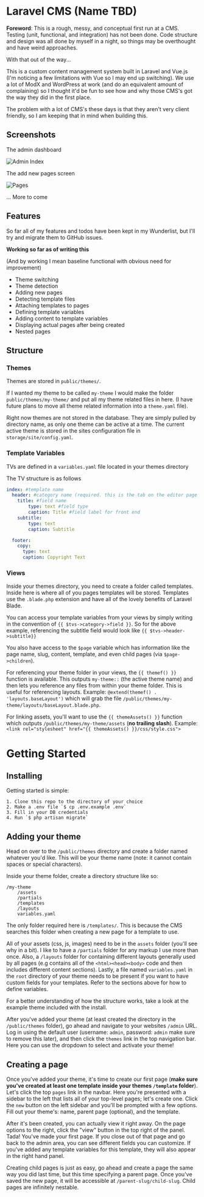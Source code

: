 # Laravel CMS (Name TBD)

**Foreword**: This is a rough, messy, and conceptual first run at a CMS. Testing (unit, functional, and integration) has not been done. Code structure and design was all done by myself in a night, so things may be overthought and have weird approaches.

With that out of the way...

This is a custom content management system built in Laravel and Vue.js (I'm noticing a few limitations with Vue so I may end up switching).
We use a lot of ModX and WordPress at work (and do an equivalent amount of complaining) so I thought it'd be fun to see how and why those CMS's got the way they did in the first place.

The problem with a lot of CMS's these days is that they aren't very client friendly, so I am keeping that in mind when building this.

## Screenshots

The admin dashboard

![Admin Index](http://i.imgur.com/MjJyQIU.png)

The add new pages screen

![Pages](http://i.imgur.com/MGkUQeC.png)

... More to come

## Features

So far all of my features and todos have been kept in my Wunderlist, but I'll try and migrate them to GitHub issues.

**Working so far as of writing this**

(And by working I mean baseline functional with obvious need for improvement)

* Theme switching
* Theme detection
* Adding new pages
* Detecting template files
* Attaching templates to pages
* Defining template variables
* Adding content to template variables
* Displaying actual pages after being created
* Nested pages

## Structure

### Themes

Themes are stored in `public/themes/`.

If I wanted my theme to be called `my-theme` I would make the folder `public/themes/my-theme/` and put all my theme related files in here.
(I have future plans to move all theme related information into a `theme.yaml` file).

Right now themes are not stored in the database. They are simply pulled by directory name, as only one theme can be active at a time.
The current active theme is stored in the sites configuration file in `storage/site/config.yaml`.

### Template Variables

TVs are defined in a `variables.yaml` file located in your themes directory

The TV structure is as follows

```yaml
index: #template name
  header: #category name (required. this is the tab on the editor page to group fields)
    title: #field name
        type: text #field type
        caption: Title #field label for front end
    subtitle:
        type: text
        caption: Subtitle

  footer:
    copy:
      type: text
      caption: Copyright Text
```

### Views

Inside your themes directory, you need to create a folder called templates. Inside here is where all of you pages templates will be stored.
Templates use the `.blade.php` extension and have all of the lovely benefits of Laravel Blade.

You can access your template variables from your views by simply writing in the convention of `{{ $tvs->category->field }}`.
So for the above example, referencing the subtitle field would look like `{{ $tvs->header->subtitle}}`

You also have access to the `$page` variable which has information like the page name, slug, content, template, and even child pages (via `$page->children`).

For referencing your theme folder in your views, the `{{ themef() }}` function is available. This outputs `my-theme::` (the active theme name) and then lets you reference any files from within your theme folder. This is useful for referencing layouts. Example: `@extend(themef() . 'layouts.baseLayout')` which will grab the file `/public/themes/my-theme/layouts/baseLayout.blade.php`.

For linking assets, you'll want to use the `{{ themeAssets() }}` function which outputs `/public/themes/my-theme/assets` (**no trailing slash**).
Example: `<link rel="stylesheet" href="{{ themeAssets() }}/css/style.css">`

# Getting Started

## Installing

Getting started is simple:

    1. Clone this repo to the directory of your choice
    2. Make a .env file `$ cp .env.example .env`
    3. Fill in your DB credentials
    4. Run `$ php artisan migrate`

## Adding your theme

Head on over to the `/public/themes` directory and create a folder named whatever you'd like. This will be your theme name (note: it cannot contain spaces or special characters).

Inside your theme folder, create a directory structure like so:

```
/my-theme
    /assets
    /partials
    /templates
    /layouts
    variables.yaml
```

The only folder required here is  `/templates/`. This is because the CMS searches this folder when creating a new page for a template to use.

All of your assets (css, js, images) need to be in the `assets` folder (you'll see why in a bit). I like to have a `/partials` folder for any markup I use more than once. Also, a `/layouts` folder for containing different layouts generally used by all pages (e.g contains all of the `<html><head><body>` code and then includes different content sections). Lastly, a file named `variables.yaml` in the `root` directory of your theme needs to be present if you want to have custom fields for your templates. Refer to the sections above for how to define variables.

For a better understanding of how the structure works, take a look at the example theme included with the install.

After you've added your theme (at least created the directory in the `/public/themes` folder), go ahead and navigate to your websites `/admin` URL. Log in using the default user (username: `admin`, password: `admin` make sure to remove this later), and then click the `themes` link in the top navigation bar. Here you can use the dropdown to select and activate your theme!

## Creating a page

Once you've added your theme, it's time to create our first page (**make sure you've created at least one template inside your themes `/template` folder**). Let's click the top `pages` link in the navbar. Here you're presented with a sidebar to the left that lists all of your top-level pages; let's create one. Click the `new` button on the left sidebar and you'll be prompted with a few options. Fill out your theme's: name, parent page (optional), and the template.

After it's been created, you can actually view it right away. On the page options to the right, click the "view" button in the top right of the panel. Tada! You've made your first page. If you close out of that page and go back to the admin area, you can see different fields you can customize. If you've added any template variables for this template, they will also appear in the right hand panel.

Creating child pages is just as easy, go ahead and create a page the same way you did last time, but this time specifying a parent page. Once you've saved the new page, it will be accessible at `/parent-slug/child-slug`. Child pages are infinitely nestable.